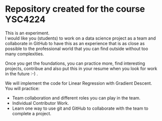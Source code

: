 # Repository created for the course YSC4224

This is an experiment.  
I would like you (students) to work on a data science project as a team and collaborate in GitHub to have this as an experience that is as close as possible to the professional world that you can find outside without too many complexities.

Once you get the foundations, you can practice more, find interesting projects, contribue and also put this in your resume when you look for work in the future :-)  .

We will implement the code for Linear Regression with Gradient Descent.
You will practice:
* Team collaboration and different roles you can play in the team.
* Individual Contributor Work.
* Learn one way to use git and GitHub to collaborate with the team to complete a project.



 
